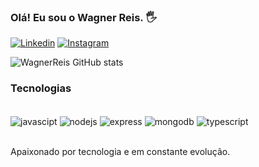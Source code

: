 

### Olá! Eu sou o Wagner Reis. 🖐️

[![Linkedin](https://img.shields.io/badge/LinkedIn-0077B5?style=for-the-badge&logo=linkedin&logoColor=white)](https://www.linkedin.com/in/wagner-reis-340607186/)
[![Instagram](https://img.shields.io/badge/Instagram-E4405F?style=for-the-badge&logo=instagram&logoColor=white)](https://www.instagram.com/wagnerr3is/)

![WagnerReis GitHub stats](https://github-readme-stats.vercel.app/api?username=WagnerReis&show_icons=true&theme=dracula)

### Tecnologias
<div style="display: inline_block"><br/>
  <img align="center" alt="javascipt" src="https://img.shields.io/badge/JavaScript-323330?style=for-the-badge&logo=javascript&logoColor=F7DF1E"/>
  <img align="center" alt="nodejs" src="https://img.shields.io/badge/Node.js-43853D?style=for-the-badge&logo=node.js&logoColor=white"/>
  <img align="center" alt="express" src="https://img.shields.io/badge/Express.js-404D59?style=for-the-badge"/>
  <img align="center" alt="mongodb" src="https://img.shields.io/badge/MongoDB-4EA94B?style=for-the-badge&logo=mongodb&logoColor=white"/>
  <img align="center" alt="typescript" src="https://img.shields.io/badge/TypeScript-007ACC?style=for-the-badge&logo=typescript&logoColor=white"/>
  
</div><br/>

Apaixonado por tecnologia e em constante evolução.
